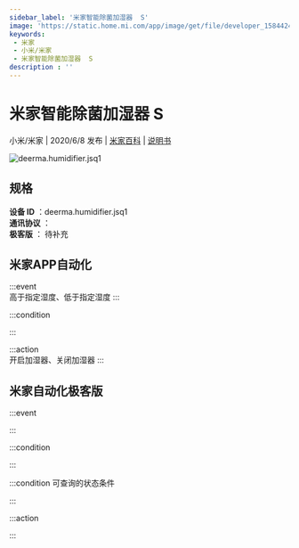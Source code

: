 ```yaml
---
sidebar_label: '米家智能除菌加湿器  S'
image: 'https://static.home.mi.com/app/image/get/file/developer_1584424209jqg23as7.png'
keywords: 
 - 米家
 - 小米/米家
 - 米家智能除菌加湿器  S
description : ''
---
```

# 米家智能除菌加湿器  S

小米/米家 | 2020/6/8 发布 | [米家百科](https://home.mi.com/webapp/content/baike/product/index.html?model=deerma.humidifier.jsq1) | [说明书](https://home.mi.com/views/introduction.html?model=deerma.humidifier.jsq1&region=cn)

![deerma.humidifier.jsq1](https://static.home.mi.com/app/image/get/file/developer_1584424209jqg23as7.png)

## 规格  
> 
**设备 ID** ：deerma.humidifier.jsq1  
**通讯协议** ：  
**极客版**  ： 待补充 


## 米家APP自动化  

:::event  
高于指定湿度、低于指定湿度
:::

:::condition  

:::

:::action   
开启加湿器、关闭加湿器
:::

## 米家自动化极客版  

:::event  

:::

:::condition  

:::

:::condition 可查询的状态条件  

:::

:::action  

:::

        
